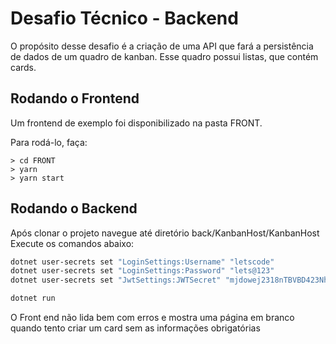 # Desafio Técnico - Backend

O propósito desse desafio é a criação de uma API que fará a persistência de dados de um quadro de kanban. Esse quadro possui listas, que contém cards.

## Rodando o Frontend

Um frontend de exemplo foi disponibilizado na pasta FRONT.

Para rodá-lo, faça:

```console
> cd FRONT
> yarn
> yarn start
```

## Rodando o Backend

 Após clonar o projeto navegue até  diretório back/KanbanHost/KanbanHost
Execute os comandos abaixo:
```bash
dotnet user-secrets set "LoginSettings:Username" "letscode"
dotnet user-secrets set "LoginSettings:Password" "lets@123"
dotnet user-secrets set "JwtSettings:JWTSecret" "mjdowej2318nTBVBD423Nheu3wg4RVDE2334ufnGRDFBV3EEWM4MXSDHQWEIRWNEHBUBneer"
```
```bash
dotnet run
```
O Front end não lida bem com erros e mostra uma página em branco quando tento criar um card sem as informações obrigatórias

